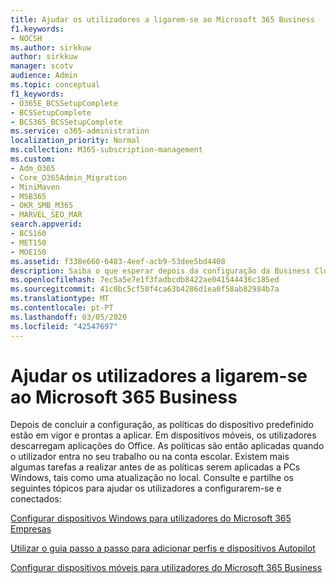 ```yaml
---
title: Ajudar os utilizadores a ligarem-se ao Microsoft 365 Business
f1.keywords:
- NOCSH
ms.author: sirkkuw
author: sirkkuw
manager: scotv
audience: Admin
ms.topic: conceptual
f1_keywords:
- O365E_BCSSetupComplete
- BCSSetupComplete
- BCS365_BCSSetupComplete
ms.service: o365-administration
localization_priority: Normal
ms.collection: M365-subscription-management
ms.custom:
- Adm_O365
- Core_O365Admin_Migration
- MiniMaven
- MSB365
- OKR_SMB_M365
- MARVEL_SEO_MAR
search.appverid:
- BCS160
- MET150
- MOE150
ms.assetid: f338e660-6483-4eef-acb9-53dee5bd4408
description: Saiba o que esperar depois da configuração da Business Cloud Suite estar completa e as políticas de dispositivos padrão estão no lugar e prontas a aplicar.
ms.openlocfilehash: 7ec5a5e7e1f3fadbcdb8422ae041544436c185ed
ms.sourcegitcommit: 41c0bc5cf50f4ca63b4286d1ea0f58ab82984b7a
ms.translationtype: MT
ms.contentlocale: pt-PT
ms.lasthandoff: 03/05/2020
ms.locfileid: "42547697"
---
```

# <a name="help-users-connect-to-microsoft-365-business"></a>Ajudar os utilizadores a ligarem-se ao Microsoft 365 Business

Depois de concluir a configuração, as políticas do dispositivo predefinido estão em vigor e prontas a aplicar. Em dispositivos móveis, os utilizadores descarregam aplicações do Office. As políticas são então aplicadas quando o utilizador entra no seu trabalho ou na conta escolar. Existem mais algumas tarefas a realizar antes de as políticas serem aplicadas a PCs Windows, tais como uma atualização no local. Consulte e partilhe os seguintes tópicos para ajudar os utilizadores a configurarem-se e conectados:
  
[Configurar dispositivos Windows para utilizadores do Microsoft 365 Empresas](set-up-windows-devices.md)
  
[Utilizar o guia passo a passo para adicionar perfis e dispositivos Autopilot](add-autopilot-devices-and-profile.md)
  
[Configurar dispositivos móveis para utilizadores do Microsoft 365 Business](set-up-mobile-devices.md)
  

